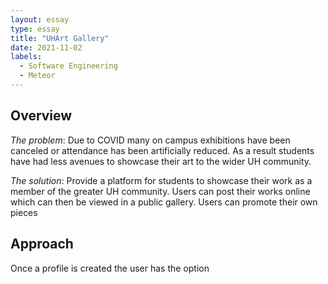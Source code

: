 ```yaml
---
layout: essay
type: essay
title: "UHArt Gallery"
date: 2021-11-02
labels:
  - Software Engineering
  - Meteor
---
```


## Overview
*The problem*: Due to COVID many on campus exhibitions have been canceled or attendance has been artificially reduced. As a result students have had less avenues to showcase their art to the wider UH community.

*The solution*: Provide a platform for students to showcase their work as a member of the greater UH community. Users can post their works online which can then be viewed in a public gallery. Users can promote their own pieces




## Approach
Once a profile is created the user has the option 
